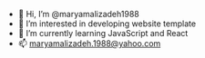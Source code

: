 - 👋 Hi, I’m @maryamalizadeh1988
- 👀 I’m interested in developing website template
- 🌱 I’m currently learning JavaScript and React
- 📫 maryamalizadeh.1988@yahoo.com

<!---
maryamalizadeh1988/maryamalizadeh1988 is a ✨ special ✨ repository because its `README.md` (this file) appears on your GitHub profile.
You can click the Preview link to take a look at your changes.
--->
